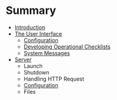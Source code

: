 # Summary

* [Introduction](README.md)
* [The User Interface](the_user_interface.md)
   * [Configuration](ui_configuration.md)
   * [Developing Operational Checklists](developing_operational_checklists.md)
   * [System Messages](system_messages.md)
* [Server](server.md)
   * Launch
   * Shutdown
   * Handling HTTP Request
   * [Configuration](server_configuration.md)
   * Files

